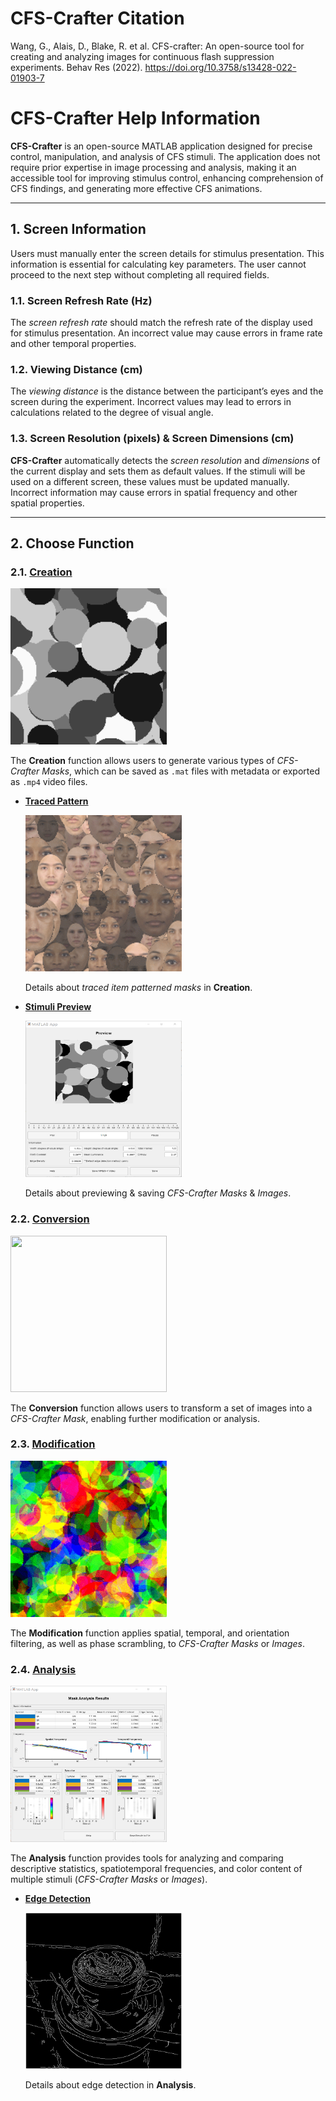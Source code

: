 # CFS-Crafter Citation
Wang, G., Alais, D., Blake, R. et al. CFS-crafter: An open-source tool for creating and analyzing images for continuous flash suppression experiments. Behav Res (2022). https://doi.org/10.3758/s13428-022-01903-7

# CFS-Crafter Help Information  

**CFS-Crafter** is an open-source MATLAB application designed for precise control, manipulation, and analysis of CFS stimuli. The application does not require prior expertise in image processing and analysis, making it an accessible tool for improving stimulus control, enhancing comprehension of CFS findings, and generating more effective CFS animations.  

---

## 1. Screen Information  

Users must manually enter the screen details for stimulus presentation. This information is essential for calculating key parameters. The user cannot proceed to the next step without completing all required fields.  

### 1.1. Screen Refresh Rate (Hz)  

The *screen refresh rate* should match the refresh rate of the display used for stimulus presentation. An incorrect value may cause errors in frame rate and other temporal properties.  

### 1.2. Viewing Distance (cm)  

The *viewing distance* is the distance between the participant’s eyes and the screen during the experiment. Incorrect values may lead to errors in calculations related to the degree of visual angle.  

### 1.3. Screen Resolution (pixels) & Screen Dimensions (cm)  

**CFS-Crafter** automatically detects the *screen resolution* and *dimensions* of the current display and sets them as default values. If the stimuli will be used on a different screen, these values must be updated manually. Incorrect information may cause errors in spatial frequency and other spatial properties.  

---

## 2. Choose Function  

### 2.1. [Creation](./Creation.html)  

<img src="https://raw.githubusercontent.com/guandongwang/cfs_crafter/main/CFS-Crafter%20Help%20Information/Images/Creation/gray_mondrain.gif" width="250" height="250">  

The **Creation** function allows users to generate various types of *CFS-Crafter Masks*, which can be saved as `.mat` files with metadata or exported as `.mp4` video files.  

- **[Traced Pattern](./Trace.html)**  

  <img src="https://raw.githubusercontent.com/guandongwang/cfs_crafter/main/CFS-Crafter%20Help%20Information/Images/Creation/traced_items/face.gif" width="250" height="250">  

  Details about *traced item patterned masks* in **Creation**.  

- **[Stimuli Preview](./Preview.html)**  

  <img src="https://raw.githubusercontent.com/guandongwang/cfs_crafter/main/CFS-Crafter%20Help%20Information/Images/Creation/preview.png" width="250" height="250">  

  Details about previewing & saving *CFS-Crafter Masks* & *Images*.  

### 2.2. [Conversion](./Conversion.html)  

<img src="https://raw.githubusercontent.com/guandongwang/cfs_crafter/main/CFS-Crafter%20Help%20Information/Images/Conversion/image_sequence.gif" width="250" height="250">  

The **Conversion** function allows users to transform a set of images into a *CFS-Crafter Mask*, enabling further modification or analysis.  

### 2.3. [Modification](./Modification.html)  

<img src="https://raw.githubusercontent.com/guandongwang/cfs_crafter/main/CFS-Crafter%20Help%20Information/Images/Modification/after_termporal_filtering.gif" width="250" height="250">  

The **Modification** function applies spatial, temporal, and orientation filtering, as well as phase scrambling, to *CFS-Crafter Masks* or *Images*.  

### 2.4. [Analysis](./Analysis.html)  

<img src="https://raw.githubusercontent.com/guandongwang/cfs_crafter/main/CFS-Crafter%20Help%20Information/Images/Analysis/analysis_results.png" width="250" height="250">  

The **Analysis** function provides tools for analyzing and comparing descriptive statistics, spatiotemporal frequencies, and color content of multiple stimuli (*CFS-Crafter Masks* or *Images*).  

- **[Edge Detection](./Edge_preview.html)**  

  <img src="https://raw.githubusercontent.com/guandongwang/cfs_crafter/main/CFS-Crafter%20Help%20Information/Images/Analysis/edge_detection.png" width="250" height="250">  

  Details about edge detection in **Analysis**.  



